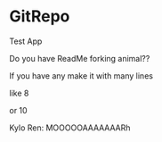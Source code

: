# GitRepo
Test App

Do you have ReadMe forking animal??

If you have any make it with many lines

like 8

or 10

Kylo Ren: MOOOOOAAAAAAARh
